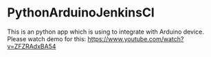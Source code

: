 # PythonArduinoJenkinsCI
This is an python app which is using to integrate with Arduino device.
Please watch demo for this: https://www.youtube.com/watch?v=ZFZRAdxBA54
